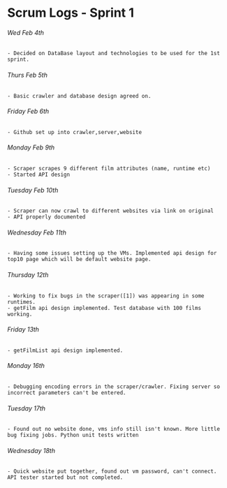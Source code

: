 # Scrum Logs - Sprint 1 #

###### Wed Feb 4th
    - Decided on DataBase layout and technologies to be used for the 1st sprint.

###### Thurs Feb 5th
    - Basic crawler and database design agreed on.

###### Friday Feb 6th
    - Github set up into crawler,server,website

###### Monday Feb 9th
    - Scraper scrapes 9 different film attributes (name, runtime etc)
    - Started API design

###### Tuesday Feb 10th
    - Scraper can now crawl to different websites via link on original
    - API properly documented

###### Wednesday Feb 11th
    - Having some issues setting up the VMs. Implemented api design for top10 page which will be default website page.

###### Thursday 12th
    - Working to fix bugs in the scraper([1]) was appearing in some runtimes.
    - getFilm api design implemented. Test database with 100 films working.

###### Friday 13th
    - getFilmList api design implemented.

###### Monday 16th
    - Debugging encoding errors in the scraper/crawler. Fixing server so incorrect parameters can't be entered.

###### Tuesday 17th
    - Found out no website done, vms info still isn't known. More little bug fixing jobs. Python unit tests written

###### Wednesday 18th
    - Quick website put together, found out vm password, can't connect. API tester started but not completed.

